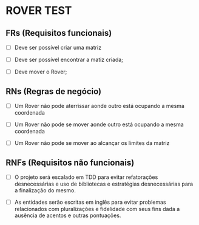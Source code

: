# ROVER TEST
 
## FRs (Requisitos funcionais)


- [ ] Deve ser possível criar uma matriz

- [ ] Deve ser possível encontrar a matiz criada;

- [ ] Deve mover o Rover;

## RNs (Regras de negócio)

- [ ] Um Rover não pode aterrissar aonde outro está ocupando a mesma coordenada

- [ ] Um Rover não pode se mover aonde outro está ocupando a mesma coordenada

- [ ] Um Rover não pode se mover ao alcançar os limites da matriz


## RNFs (Requisitos não funcionais)

- [ ] O projeto será escalado em TDD para evitar refatorações desnecessárias e uso de bibliotecas e estratégias desnecessárias para a finalização do mesmo.

- [ ] As entidades serão escritas em inglês para evitar problemas relacionados com pluralizações e fidelidade com seus fins dada a ausência de acentos e outras pontuações.

